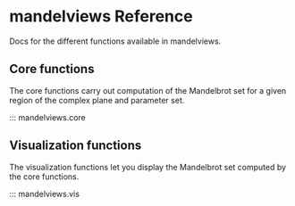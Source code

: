 # mandelviews Reference
Docs for the different functions available in mandelviews. 

## Core functions
The core functions carry out computation of the Mandelbrot set for a given region of the complex plane and parameter set.    

::: mandelviews.core

## Visualization functions
The visualization functions let you display the Mandelbrot set computed by the core functions.    

::: mandelviews.vis


